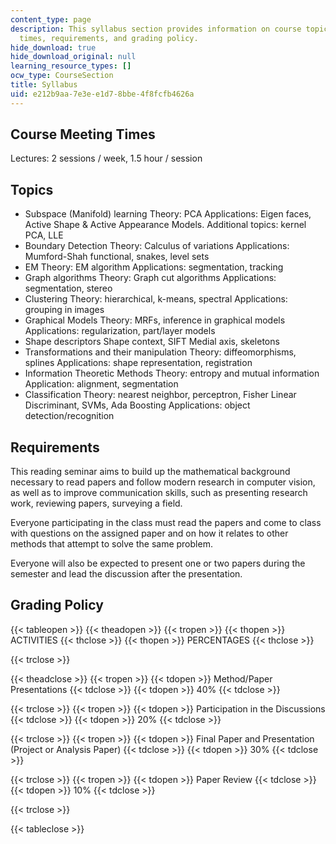 ```yaml
---
content_type: page
description: This syllabus section provides information on course topics, meeting
  times, requirements, and grading policy.
hide_download: true
hide_download_original: null
learning_resource_types: []
ocw_type: CourseSection
title: Syllabus
uid: e212b9aa-7e3e-e1d7-8bbe-4f8fcfb4626a
---
```


Course Meeting Times
--------------------

Lectures: 2 sessions / week, 1.5 hour / session

Topics
------

*   Subspace (Manifold) learning Theory: PCA Applications: Eigen faces, Active Shape & Active Appearance Models. Additional topics: kernel PCA, LLE
*   Boundary Detection Theory: Calculus of variations Applications: Mumford-Shah functional, snakes, level sets
*   EM Theory: EM algorithm Applications: segmentation, tracking
*   Graph algorithms Theory: Graph cut algorithms Applications: segmentation, stereo
*   Clustering Theory: hierarchical, k-means, spectral Applications: grouping in images
*   Graphical Models Theory: MRFs, inference in graphical models Applications: regularization, part/layer models
*   Shape descriptors Shape context, SIFT Medial axis, skeletons
*   Transformations and their manipulation Theory: diffeomorphisms, splines Applications: shape representation, registration
*   Information Theoretic Methods Theory: entropy and mutual information Application: alignment, segmentation
*   Classification Theory: nearest neighbor, perceptron, Fisher Linear Discriminant, SVMs, Ada Boosting Applications: object detection/recognition

Requirements
------------

This reading seminar aims to build up the mathematical background necessary to read papers and follow modern research in computer vision, as well as to improve communication skills, such as presenting research work, reviewing papers, surveying a field.

Everyone participating in the class must read the papers and come to class with questions on the assigned paper and on how it relates to other methods that attempt to solve the same problem.

Everyone will also be expected to present one or two papers during the semester and lead the discussion after the presentation.

Grading Policy
--------------

{{< tableopen >}}
{{< theadopen >}}
{{< tropen >}}
{{< thopen >}}
ACTIVITIES
{{< thclose >}}
{{< thopen >}}
PERCENTAGES
{{< thclose >}}

{{< trclose >}}

{{< theadclose >}}
{{< tropen >}}
{{< tdopen >}}
Method/Paper Presentations
{{< tdclose >}}
{{< tdopen >}}
40%
{{< tdclose >}}

{{< trclose >}}
{{< tropen >}}
{{< tdopen >}}
Participation in the Discussions
{{< tdclose >}}
{{< tdopen >}}
20%
{{< tdclose >}}

{{< trclose >}}
{{< tropen >}}
{{< tdopen >}}
Final Paper and Presentation (Project or Analysis Paper)
{{< tdclose >}}
{{< tdopen >}}
30%
{{< tdclose >}}

{{< trclose >}}
{{< tropen >}}
{{< tdopen >}}
Paper Review
{{< tdclose >}}
{{< tdopen >}}
10%
{{< tdclose >}}

{{< trclose >}}

{{< tableclose >}}